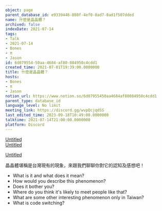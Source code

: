 ```yaml
---
object: page
parent_database_id: e9339446-880f-4ef0-8ad7-8ad1f507dded
name: 什麼是晶晶體？
archived: false
indexDate: 2021-07-14
tags:
- Talk
- 2021-07-14
- Bones
- π
- Jason
id: 6d079554-50aa-4684-af80-084950c4cdd1
created_time: 2021-07-01T19:39:00.0000000
title: 什麼是晶晶體？
hosts:
- Bones
- π
- Jason
notion_url: https://www.notion.so/6d07955450aa4684af80084950c4cdd1
parent_type: database_id
language_level: No limit
meeting_link: https://discord.gg/wvpQcjqdSS
last_edited_time: 2023-09-18T10:49:00.0000000
talktime: 2021-07-14T21:00:00.0000000
platform: Discord
---
```



[Untitled](https://www.notion.so/60226399bd024bf4bf588586f8013a21)   
[Untitled](https://www.notion.so/cb083fc4f0b7459aa5afe1900ef25a1f)   

[Untitled](https://www.notion.so/482e61b02b9c4456b2b4fe86bb7544c6)   




晶晶體堪稱是台灣現有的現象，來跟我們聊聊你對它的認知及感想吧！

   - What is it and what does it mean?
   - How would you describe this phenomenon?
   - Does it bother you?
   - Where do you think it's likely to meet people like that?
   - What are some other interesting phenomenon only in Taiwan?
   - What is code switching?



